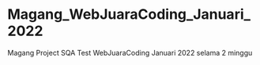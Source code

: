 # Magang_WebJuaraCoding_Januari_2022
Magang Project SQA Test WebJuaraCoding Januari 2022 selama 2 minggu
